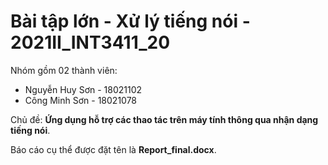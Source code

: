 # Bài tập lớn - Xử lý tiếng nói - 2021II_INT3411_20  
Nhóm gồm 02 thành viên:


*   Nguyễn Huy Sơn - 18021102
*   Công Minh Sơn - 18021078

Chủ đề: **Ứng dụng hỗ trợ các thao tác trên máy tính thông qua nhận dạng tiếng nói**.

Báo cáo cụ thể được đặt tên là **Report_final.docx**.

